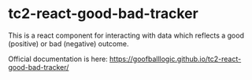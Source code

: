 # tc2-react-good-bad-tracker

This is a react component for interacting with data which reflects a good (positive) or bad (negative) outcome.

Official documentation is here: https://goofballlogic.github.io/tc2-react-good-bad-tracker/
